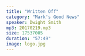 ```yaml
---
title: "Written Off"
category: "Mark's Good News"
speaker: Dwight Smith
mp3: 20170219.mp3
size: 17537005
duration: "57:49"
image: logo.jpg
---
```

